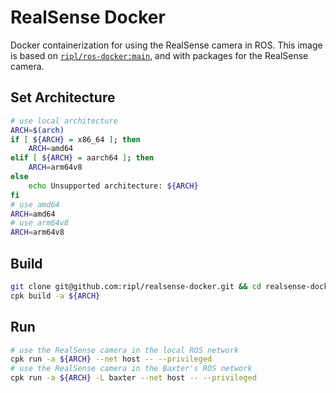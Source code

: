 # RealSense Docker

Docker containerization for using the RealSense camera in ROS. This image is based on [`ripl/ros-docker:main`](https://github.com/ripl/ros-docker), and with packages for the RealSense camera.

## Set Architecture

```bash
# use local architecture
ARCH=$(arch)
if [ ${ARCH} = x86_64 ]; then
    ARCH=amd64
elif [ ${ARCH} = aarch64 ]; then
    ARCH=arm64v8
else
    echo Unsupported architecture: ${ARCH}
fi
# use amd64
ARCH=amd64
# use arm64v8
ARCH=arm64v8
```

## Build

```bash
git clone git@github.com:ripl/realsense-docker.git && cd realsense-docker/
cpk build -a ${ARCH}
```

## Run

```bash
# use the RealSense camera in the local ROS network
cpk run -a ${ARCH} --net host -- --privileged
# use the RealSense camera in the Baxter's ROS network
cpk run -a ${ARCH} -L baxter --net host -- --privileged
```
